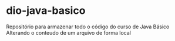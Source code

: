 # dio-java-basico

Repositório para armazenar todo o código do curso de Java Básico
Alterando o conteudo de um arquivo de forma local
